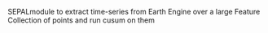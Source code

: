SEPALmodule to extract time-series from Earth Engine over a large Feature Collection of points and run cusum on them  
